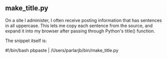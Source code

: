## make_title.py ##
On a site I administer, I often receive posting information that has sentences in all uppercase. This lets me copy each sentence from the source, and expand it into my browser after passing through Python's title() function.

The snippet itself is: 

#!/bin/bash
pbpaste | /Users/parlarjb/bin/make_title.py
